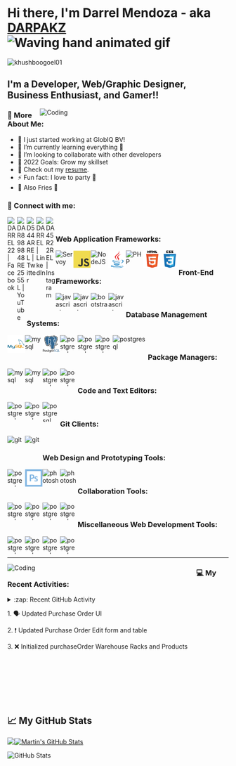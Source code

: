 <h1>Hi there, I'm Darrel Mendoza - aka <a href="https://www.facebook.com/darrel.mendoza.12/">DARPAKZ</a>
         <img src="https://raw.githubusercontent.com/nixin72/nixin72/master/wave.gif" 
         alt="Waving hand animated gif"
         height="45"
         width="45" </>  
         </h1>        
<p align="left"> <img src="https://komarev.com/ghpvc/?username=khushboogoel01&label=Profile%20views&color=129e00&style=plastic" alt="khushboogoel01" /></p>

## I'm a Developer, Web/Graphic Designer, Business Enthusiast, and Gamer!!

<img align="right" alt="Coding" width="430" src="https://cdn.dribbble.com/users/1663650/screenshots/7229818/media/3f830cdb4791bd82ccec36aea3f1666b.gif">

### 🧐 More About Me:

- 🔭 I just started working at GlobIQ BV!
- 🌱 I’m currently learning everything 🤣
- 👯 I’m looking to collaborate with other developers
- 🥅 2022 Goals: Grow my skillset
- 📙 Check out my <a href="https://drive.google.com/file/d/12GsMyQpfPGX31KwRfQY_Fwt7F9vSW3wF/view?usp=sharing">resume</a>.
- ⚡ Fun fact: I love to party 🎉
- 🍟 Also Fries 🤤 

### 🤝 Connect with me:

[<img align="left" alt="DARREL22 | Facebook" width="22px" src="https://cdn2.iconfinder.com/data/icons/social-icons-grey/512/FB-512.png" />][facebook]
[<img align="left" alt="DAR8989848RE2555L | YouTube" width="22px" src="https://cdn2.iconfinder.com/data/icons/social-icons-grey/512/YOUTUBE-512.png" />][youtube]
[<img align="left" alt="D544ARREL | Twitter" width="22px" src="https://cdn2.iconfinder.com/data/icons/social-icons-grey/512/TWITTER-128.png" />][twitter]
[<img align="left" alt="DARREL | LinkedIn" width="22px" src="https://cdn2.iconfinder.com/data/icons/social-icons-grey/512/LINKEDIN-512.png" />][linkedin]
[<img align="left" alt="DA45R22REL | Instagram" width="22px" src="https://cdn2.iconfinder.com/data/icons/social-icons-grey/512/INSTAGRAM-512.png" />][instagram]

<br>

### Web Application Frameworks:

<a href="https://www.servoy.com/" target="_blank"> <img src="https://servoy.com/wp-content/uploads/O_Servoy_Logo_forweb.png" align="left" alt="Servoy" width="40" height="40"/> </a> 
<a href="https://developer.mozilla.org/en-US/docs/Web/JavaScript" target="_blank"> <img src="https://raw.githubusercontent.com/devicons/devicon/master/icons/javascript/javascript-original.svg" align="left" alt="Javascript" width="40" height="40"/></a>
<a href="https://nodejs.org/en/" target="_blank"> <img src="https://thelogofinder.com/wp-content/uploads/edd/2021/10/nodejs-icon-1.svg" align="left" alt="NodeJS" width="40" height="40"/></a>
<a href="https://www.java.com" target="_blank"> <img src="https://raw.githubusercontent.com/devicons/devicon/master/icons/java/java-original.svg" align="left" alt="Java" width="40" height="40"/> </a> 
<a href="https://www.php.net/" target="_blank"> <img src="https://www.vectorlogo.zone/logos/php/php-icon.svg" align="left" alt="PHP" width="40" height="40"/> </a> 
<a href="https://www.w3.org/html/" target="_blank"> <img src="https://raw.githubusercontent.com/devicons/devicon/master/icons/html5/html5-original-wordmark.svg" align="left" alt="HTML5" width="40" height="40"/> </a>
<a href="https://www.w3schools.com/css/" target="_blank"> <img src="https://raw.githubusercontent.com/devicons/devicon/master/icons/css3/css3-original-wordmark.svg" align="left" alt="CSS3" width="40" height="40"/> </a> 


<br>

### Front-End Frameworks:
<a href="https://ionicframework.com/docs/" target="_blank"> <img src="https://cdn4.iconfinder.com/data/icons/logos-3/600/React.js_logo-512.png" align="left" alt="javascript" width="40" height="40"/></a>
<a href="https://angular.io/" target="_blank"> <img src="https://www.vectorlogo.zone/logos/angular/angular-icon.svg" align="left" alt="javascript" width="40" height="40"/></a>
<a href="https://getbootstrap.com" target="_blank"> <img src="https://brandslogos.com/wp-content/uploads/thumbs/bootstrap-logo-vector.svg" align="left" alt="bootstrap" width="40" height="40"/> </a>
<a href="https://ionicframework.com/docs/" target="_blank"> <img src="https://www.vectorlogo.zone/logos/ionicframework/ionicframework-icon.svg" align="left" alt="javascript" width="40" height="40"/></a>

<br>

### Database Management Systems:

<a href="https://www.mysql.com/" target="_blank"> <img src="https://raw.githubusercontent.com/devicons/devicon/master/icons/mysql/mysql-original-wordmark.svg" align="left" alt="mysql" width="40" height="40"/> </a> 
<a href="https://www.mysql.com/" target="_blank"> <img src="https://www.vectorlogo.zone/logos/phpmyadmin/phpmyadmin-icon.svg" align="left" alt="mysql" width="40" height="40"/> </a> 
<a href="https://www.postgresql.org" target="_blank"> <img src="https://raw.githubusercontent.com/devicons/devicon/master/icons/postgresql/postgresql-original-wordmark.svg" align="left" alt="postgresql" width="40" height="40"/> </a>
<a href="https://www.postgresql.org" target="_blank"> <img src="https://upload.wikimedia.org/wikipedia/commons/thumb/9/97/Sqlite-square-icon.svg/2048px-Sqlite-square-icon.svg.png" align="left" alt="postgresql" width="40" height="40"/> </a>
<a href="https://www.postgresql.org" target="_blank"> <img src="https://sqlitebrowser.org/images/sqlitebrowser.svg" align="left" alt="postgresql" width="40" height="40"/> </a>
<a href="https://www.postgresql.org" target="_blank"> <img src="https://s.softdeluxe.com/icons/png/128/6785/6785712.png" align="left" alt="postgresql" width="40" height="40"/> </a>
<a href="https://downloadly.net/wp-content/uploads/2020/03/PLSQL-Developer.png" target="_blank"> <img src="https://download.logo.wine/logo/Oracle_Application_Express/Oracle_Application_Express-Logo.wine.png" align="left" alt="postgresql" width="80" height="45"/> </a>


<br>


### Package Managers:

<a href="https://www.npmjs.com/" target="_blank"> <img src="https://upload.wikimedia.org/wikipedia/commons/thumb/d/db/Npm-logo.svg/2560px-Npm-logo.svg.png" align="left" alt="mysql" width="40" height="40"/> </a> 
<a href="https://yarnpkg.com/" target="_blank"> <img src="https://iconape.com/wp-content/png_logo_vector/yarn-logo.png" align="left" alt="mysql" width="40" height="40"/> </a> 
<a href="https://chocolatey.org/" target="_blank"> <img src="https://upload.wikimedia.org/wikipedia/commons/b/b0/Chocolatey_icon.png" align="left" alt="postgresql" width="40" height="40"/> </a>
<a href="https://cocoapods.org/" target="_blank"> <img src="https://cdn.freebiesupply.com/logos/thumbs/2x/cocoapods-logo.png" align="left" alt="postgresql" width="40" height="40"/> </a>

<br>

### Code and Text Editors:

<a href="https://www.postgresql.org" target="_blank"> <img src="https://cdn.freebiesupply.com/logos/large/2x/visual-studio-code-logo-svg-vector.svg" align="left" alt="postgresql" width="40" height="40"/> </a>
<a href="https://www.postgresql.org" target="_blank"> <img src="https://www.fileshipposoftwares.com/wp-content/uploads/2019/12/w628Yrnl.jpg" align="left" alt="postgresql" width="40" height="40"/> </a>
<a href="https://www.postgresql.org" target="_blank"> <img src="https://upload.wikimedia.org/wikipedia/commons/thumb/6/69/Notepad%2B%2B_Logo.svg/2367px-Notepad%2B%2B_Logo.svg.png" align="left" alt="postgresql" width="40" height="45"/> </a>

<br>

### Git Clients:
<a href="https://git-scm.com/" target="_blank"> <img src="https://cdn.jim-nielsen.com/macos/128/github-desktop-2021-05-20.png" align="left" alt="git" width="40" height="40"/> </a> 
<a href="https://git-scm.com/" target="_blank"> <img src="https://www.vectorlogo.zone/logos/git-scm/git-scm-icon.svg" align="left" alt="git" width="40" height="40"/> </a> 


<br>

### Web Design and Prototyping Tools:
<a href="https://www.postgresql.org" target="_blank"> <img src="https://image.winudf.com/v2/image1/Y29tLmx1Y2lkY2hhcnQuYW5kcm9pZC5jaGFydF9pY29uXzE2MzE3MTc4OThfMDQx/icon.png?w=&fakeurl=1" align="left" alt="postgresql" width="40" height="40"/> </a> 
<a href="https://www.photoshop.com/en" target="_blank"> <img src="https://raw.githubusercontent.com/devicons/devicon/master/icons/photoshop/photoshop-line.svg" align="left" alt="photoshop" width="40" height="40"/> </a> 
<a href="https://www.photoshop.com/en" target="_blank"> <img src="https://www.vectorlogo.zone/logos/adobe_illustrator/adobe_illustrator-icon.svg" align="left" alt="photoshop" width="40" height="40"/> </a> 
<a href="https://www.photoshop.com/en" target="_blank"> <img src="https://cdn.freebiesupply.com/logos/large/2x/adobe-xd-logo-png-transparent.png" align="left" alt="photoshop" width="40" height="40"/> </a> 

<br>

### Collaboration Tools:
<a href="https://www.postgresql.org" target="_blank"> <img src="https://thelogofinder.com/wp-content/uploads/edd/2021/10/asana-logo.svg" align="left" alt="postgresql" width="40" height="40"/> </a> 
<a href="https://www.postgresql.org" target="_blank"> <img src="https://cdn.freebiesupply.com/logos/large/2x/slack-logo-icon.png" align="left" alt="postgresql" width="40" height="40"/> </a> 
<a href="https://www.postgresql.org" target="_blank"> <img src="https://uploads-ssl.webflow.com/5ebd54898c31000820363e17/5f281f3ca33484c228b6480e_jira-logo-C71F8C0324-seeklogo.com.png" align="left" alt="postgresql" width="40" height="40"/> </a>
<a href="https://www.postgresql.org" target="_blank"> <img src="https://upload.wikimedia.org/wikipedia/commons/thumb/c/c9/Microsoft_Office_Teams_%282018%E2%80%93present%29.svg/2203px-Microsoft_Office_Teams_%282018%E2%80%93present%29.svg.png" align="left" alt="postgresql" width="40" height="40"/> </a>

<br>

### Miscellaneous Web Development Tools:
<a href="https://www.postgresql.org" target="_blank"> <img src="https://thelogofinder.com/wp-content/uploads/edd/2021/10/codepen-icon.svg" align="left" alt="postgresql" width="40" height="40"/> </a>
<a href="https://www.postgresql.org" target="_blank"> <img src="https://upload.wikimedia.org/wikipedia/commons/thumb/a/a0/W3Schools_logo.svg/2175px-W3Schools_logo.svg.png" align="left" alt="postgresql" width="40" height="40"/> </a>
<a href="https://www.postgresql.org" target="_blank"> <img src="https://upload.wikimedia.org/wikipedia/commons/thumb/e/ef/Stack_Overflow_icon.svg/768px-Stack_Overflow_icon.svg.png" align="left" alt="postgresql" width="40" height="40"/> </a>
<a href="https://www.postgresql.org" target="_blank"> <img src="https://cdn-icons-png.flaticon.com/512/25/25231.png" align="left" alt="postgresql" width="40" height="40"/> </a>

<br>
<br>


---

<img align="left" alt="Coding" width="430" src="https://cdn.dribbble.com/users/2429167/screenshots/6377539/gif.gif">

              
<p> </p>
<p>
 
       
      
### 💻 My Recent Activities:
         
<details>
 <summary>:zap: Recent GitHub Activity</summary> </details> </p>
<!--START_SECTION:activity-->
<p><p>    </p>1. 🗣 Updated Purchase Order UI </p>
<p><p>    </p>2. ❗️ Updated Purchase Order Edit form and table </p>
<p><p>    </p>3. ❌ Initialized purchaseOrder Warehouse Racks and Products </p>
<!--END_SECTION:activity-->
<br></br>
<br></br>
<br></br>

## 📈 My GitHub Stats
<a href="https://github.com/DarrelMendoza/DarrelMendoza">
  <img align="center" src="https://github-readme-stats.vercel.app/api?username=DarrelMendoza&theme=material-palenight" alt="Martin's GitHub Stats" />
</a>

<a href="https://github.com/DarrelMendoza/DarrelMendoza">
      
</a>
 <img align="left" src="https://github-readme-stats.vercel.app/api/top-langs/?username=DarrelMendoza&theme=material-palenight" />           

<p> </p>

![GitHub Stats](https://github-readme-streak-stats.herokuapp.com/?user=darrelmendoza&theme=material-palenight)





[facebook]: https://www.facebook.com/darrel.mendoza.12/material-palenight
[course]: http://vsCodeHero.com
[twitter]: https://twitter.com/darpaxx?fbclid=IwAR3oOpNqVUi_10w3HBMQVJQ0iYfxeAS5WjpWsx5Vno72W2cFfF88YFWC8AE
[youtube]: https://www.youtube.com/channel/UCXb-h3Z01lzIQxxKI9J9Ixw
[instagram]: https://www.instagram.com/darpaaax/?fbclid=IwAR0dYKFQ7sP7CqMb1X_a5NYkT9f4Z2G5VPuifQaO4XpC78pF6IbU3stGGeo
[linkedin]: https://www.linkedin.com/in/darrel-mendoza-655672211/
[webdevplaylist]: https://github.com/DarrelMendoza
[jsplaylist]: https://www.youtube.com/playlist?list=PLkwxH9e_vrALRJKu7wfXby3MKeflhTu6B
[cssplaylist]: https://www.youtube.com/playlist?list=PLkwxH9e_vrALSdvZuEh6gqQdmDoDIoqz4
[reactplaylist]: https://www.youtube.com/playlist?list=PLkwxH9e_vrAK4TdffpxKY3QGyHCpxFcQ0

